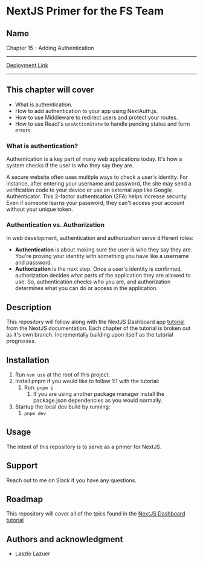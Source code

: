 # NextJS Primer for the FS Team

## Name

Chapter 15 - Adding Authentication

---

[Deployment Link](https://nextjs-dashboard-two-rho-68.vercel.app/)

---

## This chapter will cover

* What is authentication.
* How to add authentication to your app using NextAuth.js.
* How to use Middleware to redirect users and protect your routes.
* How to use React's `useActionState` to handle pending states and form errors.

### What is authentication?

Authentication is a key part of many web applications today. It's how a system checks if the user is who they say they are.

A secure website often uses multiple ways to check a user's identity. For instance, after entering your username and password, the site may send a verification code to your device or use an external app like Google Authenticator. This 2-factor authentication (2FA) helps increase security. Even if someone learns your password, they can't access your account without your unique token.

### Authentication vs. Authorization

In web development, authentication and authorization serve different roles:

* **Authentication** is about making sure the user is who they say they are. You're proving your identity with something you have like a username and password.
* **Authorization** is the next step. Once a user's identity is confirmed, authorization decides what parts of the application they are allowed to use.
So, authentication checks who you are, and authorization determines what you can do or access in the application.

## Description

This repository will follow along with the NextJS Dashboard app [tutorial](https://nextjs.org/learn/dashboard-app) from the NextJS documentation. Each chapter of the tutorial is broken out as it's own branch. Incrementally building upon itself as the tutorial progresses.

## Installation

1. Run `nvm use` at the root of this project.
2. Install pnpm if you would like to follow 1:1 with the tutorial:
   1. Run: `pnpm i`
      1. If you are using another package manager install the package.json dependencies as you would normally.
3. Startup the local dev build by running:
   1. `pnpm dev`

## Usage

The intent of this repository is to serve as a primer for NextJS.

## Support

Reach out to me on Slack if you have any questions.

## Roadmap

This repository will cover all of the tpics found in the [NextJS Dashboard tutorial](https://nextjs.org/learn/dashboard-app/css-styling)

## Authors and acknowledgment

* Laszlo Lazuer
